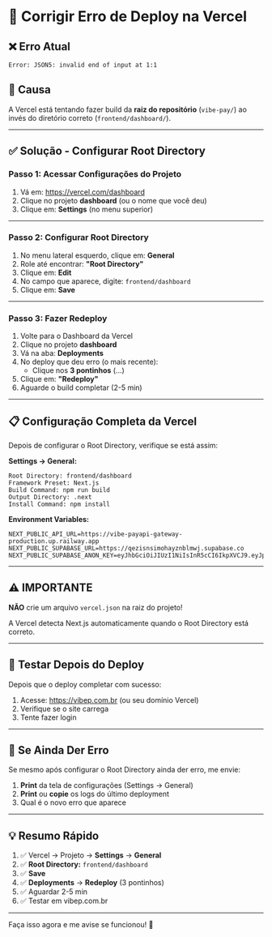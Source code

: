 # 🔧 Corrigir Erro de Deploy na Vercel

## ❌ Erro Atual

```
Error: JSON5: invalid end of input at 1:1
```

## 🎯 Causa

A Vercel está tentando fazer build da **raiz do repositório** (`vibe-pay/`) ao invés do diretório correto (`frontend/dashboard/`).

---

## ✅ Solução - Configurar Root Directory

### Passo 1: Acessar Configurações do Projeto

1. Vá em: https://vercel.com/dashboard
2. Clique no projeto **dashboard** (ou o nome que você deu)
3. Clique em: **Settings** (no menu superior)

---

### Passo 2: Configurar Root Directory

1. No menu lateral esquerdo, clique em: **General**
2. Role até encontrar: **"Root Directory"**
3. Clique em: **Edit**
4. No campo que aparece, digite: `frontend/dashboard`
5. Clique em: **Save**

---

### Passo 3: Fazer Redeploy

1. Volte para o Dashboard da Vercel
2. Clique no projeto **dashboard**
3. Vá na aba: **Deployments**
4. No deploy que deu erro (o mais recente):
   - Clique nos **3 pontinhos** (...)
5. Clique em: **"Redeploy"**
6. Aguarde o build completar (2-5 min)

---

## 📋 Configuração Completa da Vercel

Depois de configurar o Root Directory, verifique se está assim:

**Settings → General:**

```
Root Directory: frontend/dashboard
Framework Preset: Next.js
Build Command: npm run build
Output Directory: .next
Install Command: npm install
```

**Environment Variables:**

```
NEXT_PUBLIC_API_URL=https://vibe-payapi-gateway-production.up.railway.app
NEXT_PUBLIC_SUPABASE_URL=https://qezisnsimohayznblmwj.supabase.co
NEXT_PUBLIC_SUPABASE_ANON_KEY=eyJhbGciOiJIUzI1NiIsInR5cCI6IkpXVCJ9.eyJpc3MiOiJzdXBhYmFzZSIsInJlZiI6InFlemlzbnNpbW9oYXl6bmJsbXdqIiwicm9sZSI6ImFub24iLCJpYXQiOjE3NjAzNjMyMjMsImV4cCI6MjA3NTkzOTIyM30.A1QqpvIbsblFq37BDiIQOtqQ1ftGFNPYGOwEEYetHIk
```

---

## ⚠️ IMPORTANTE

**NÃO** crie um arquivo `vercel.json` na raiz do projeto!

A Vercel detecta Next.js automaticamente quando o Root Directory está correto.

---

## 🧪 Testar Depois do Deploy

Depois que o deploy completar com sucesso:

1. Acesse: https://vibep.com.br (ou seu domínio Vercel)
2. Verifique se o site carrega
3. Tente fazer login

---

## 🐛 Se Ainda Der Erro

Se mesmo após configurar o Root Directory ainda der erro, me envie:

1. **Print** da tela de configurações (Settings → General)
2. **Print** ou **copie** os logs do último deployment
3. Qual é o novo erro que aparece

---

## 💡 Resumo Rápido

1. ✅ Vercel → Projeto → **Settings** → **General**
2. ✅ **Root Directory:** `frontend/dashboard`
3. ✅ **Save**
4. ✅ **Deployments** → **Redeploy** (3 pontinhos)
5. ✅ Aguardar 2-5 min
6. ✅ Testar em vibep.com.br

---

Faça isso agora e me avise se funcionou! 🚀
